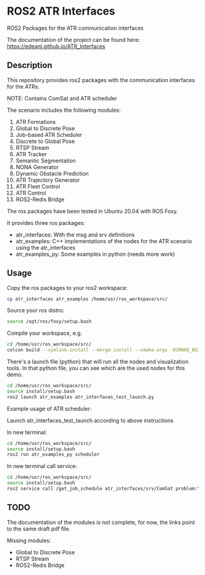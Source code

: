 # ROS2 ATR Interfaces

ROS2 Packages for the ATR communication interfaces

The documentation of the project can be found here:
<https://edeanl.github.io/ATR_Interfaces>

## Description

This repository provides ros2 packages with the communication interfaces for the ATRs.

NOTE: Contains ComSat and ATR scheduler

The scenario includes the following modules:

1. ATR Formations
1. Global to Discrete Pose
1. Job-based ATR Scheduler
1. Discrete to Global Pose
1. RTSP Stream
1. ATR Tracker
1. Semantic Segmentation
1. NONA Generator
1. Dynamic Obstacle Prediction
1. ATR Trajectory Generator
1. ATR Fleet Control
1. ATR Control
1. ROS2-Redis Bridge

The ros packages have been tested in Ubuntu 20.04 with ROS Foxy.

It provides three ros packages:

- atr_interfaces: With the msg and srv definitions
- atr_examples: C++ implementations of the nodes for the ATR scenario using the atr_interfaces
- atr_examples_py: Some examples in python (needs more work)

## Usage

Copy the ros packages to your ros2 workspace:

```bash
cp atr_interfaces atr_examples /home/usr/ros_workspace/src/
```

Source your ros distro:

```bash
source /opt/ros/foxy/setup.bash
```

Compile your workspace, e.g.

```bash
cd /home/usr/ros_workspace/src/
colcon build --symlink-install --merge-install --cmake-args -DCMAKE_BUILD_TYPE=RelWithDebInfo -DCMAKE_EXPORT_COMPILE_COMMANDS=1 -DCMAKE_CXX_STANDARD=14
```

There's a launch file (python) that will run all the nodes and visualization tools. In that python file, you can see which are the used nodes for this demo.

```bash
cd /home/usr/ros_workspace/src/
source install/setup.bash
ros2 launch atr_examples atr_interfaces_test_launch.py
```

Example usage of ATR scheduler:

Launch atr_interfaces_test_launch according to above instructions

In new terminal:
```bash
cd /home/usr/ros_workspace/src/
source install/setup.bash
ros2 run atr_examples_py scheduler 
```

In new terminal call service:
```bash
cd /home/usr/ros_workspace/src/
source install/setup.bash
ros2 service call /get_job_schedule atr_interfaces/srv/ComSat problem:\ \'Volvo_test_case_1_copy\'\ 
```


## TODO

The documentation of the modules is not complete, for now, the links point to the same draft pdf file.

Missing modules:

- Global to Discrete Pose
- RTSP Stream
- ROS2-Redis Bridge
  
